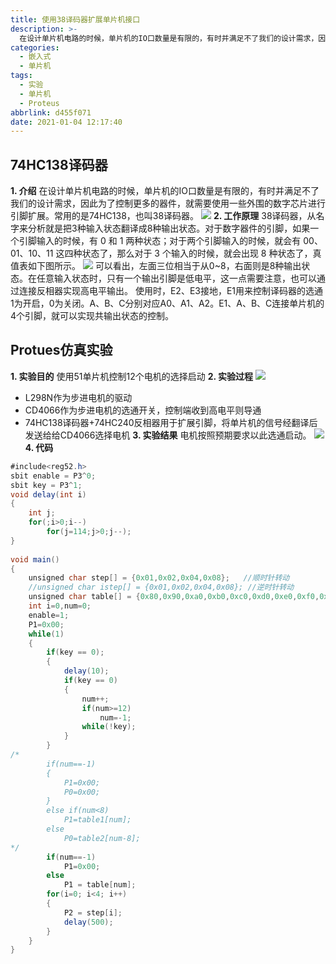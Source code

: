 ```yaml
---
title: 使用38译码器扩展单片机接口
description: >-
  在设计单片机电路的时候，单片机的IO口数量是有限的，有时并满足不了我们的设计需求，因此为了控制更多的器件，就需要使用一些外围的数字芯片进行引脚扩展。常用的是74HC138，也叫38译码器。
categories:
  - 嵌入式
  - 单片机
tags:
  - 实验
  - 单片机
  - Proteus
abbrlink: d455f071
date: 2021-01-04 12:17:40
---
```


## 74HC138译码器
**1. 介绍**
	在设计单片机电路的时候，单片机的IO口数量是有限的，有时并满足不了我们的设计需求，因此为了控制更多的器件，就需要使用一些外围的数字芯片进行引脚扩展。常用的是74HC138，也叫38译码器。
![](https://img.mahaofei.com/img/202112231037711-74hc138-1.png)
**2. 工作原理**
	38译码器，从名字来分析就是把3种输入状态翻译成8种输出状态。对于数字器件的引脚，如果一个引脚输入的时候，有 0 和 1 两种状态；对于两个引脚输入的时候，就会有 00、01、10、11 这四种状态了，那么对于 3 个输入的时候，就会出现 8 种状态了，真值表如下图所示。
![](https://img.mahaofei.com/img/202112231037943-74hc138-2.png)
	可以看出，左面三位相当于从0~8，右面则是8种输出状态。在任意输入状态时，只有一个输出引脚是低电平，这一点需要注意，也可以通过连接反相器实现高电平输出。
	使用时，E2、E3接地，E1用来控制译码器的选通1为开启，0为关闭。A、B、C分别对应A0、A1、A2。E1、A、B、C连接单片机的4个引脚，就可以实现共输出状态的控制。

## Protues仿真实验
**1. 实验目的**
	使用51单片机控制12个电机的选择启动
**2. 实验过程**
![](https://img.mahaofei.com/img/202112231037894-74hc138-3.png)

* L298N作为步进电机的驱动
* CD4066作为步进电机的选通开关，控制端收到高电平则导通
* 74HC138译码器+74HC240反相器用于扩展引脚，将单片机的信号经翻译后发送给给CD4066选择电机
**3. 实验结果**
	电机按照预期要求以此选通启动。
![](https://img.mahaofei.com/img/202112231038889-74hc138-4.png)
**4. 代码**
```java
#include<reg52.h>
sbit enable = P3^0;
sbit key = P3^1;
void delay(int i)
{
	int j;
	for(;i>0;i--)
		for(j=114;j>0;j--);
}
			
void main()
{
	unsigned char step[] = {0x01,0x02,0x04,0x08};	//顺时针转动
	//unsigned char istep[] = {0x01,0x02,0x04,0x08}; //逆时针转动	
	unsigned char table[] = {0x80,0x90,0xa0,0xb0,0xc0,0xd0,0xe0,0xf0,0x08,0x09,0x0a,0x0b};
	int i=0,num=0;
	enable=1;
	P1=0x00;
	while(1)
	{
		if(key == 0);
		{
			delay(10);
			if(key == 0)
			{				
				num++;
				if(num>=12)
					num=-1;
				while(!key);
			}
		}
/*
		if(num==-1)
		{
			P1=0x00;
			P0=0x00;
		}
		else if(num<8)
			P1=table1[num];
		else
			P0=table2[num-8];
*/
		if(num==-1)
			P1=0x00;
		else
			P1 = table[num];
		for(i=0; i<4; i++)
		{
			P2 = step[i];
			delay(500);
		}
	}
}
```